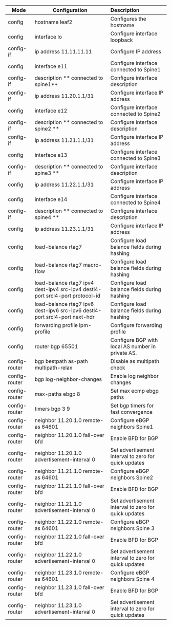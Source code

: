 

| Mode          | Configuration                                                | Description                                          |
| ------------- | ------------------------------------------------------------ | :--------------------------------------------------- |
| config        | hostname leaf2                                               | Configures the hostname                              |
| config        | interface lo                                                 | Configure interface loopback                         |
| config-if     | ip address 11.11.11.11                                       | Configure IP address                                 |
| config        | interface e11                                                | Configure interface connected  to Spine1             |
| config-if     | description ** connected to spine1**                         | Configure interface description                      |
| config-if     | ip address 11.20.1.1/31                                      | Configure interface IP address                       |
| config        | interface e12                                                | Configure interface connected to Spine2              |
| config-if     | description ** connected to spine2 **                        | Configure interface description                      |
| config-if     | ip address 11.21.1.1/31                                      | Configure interface IP address                       |
| config        | interface e13                                                | Configure interface connected to Spine3              |
| config-if     | description ** connected to spine3 **                        | Configure interface description                      |
| config        | ip address 11.22.1.1/31                                      | Configure interface IP address                       |
| config        | interface e14                                                | Configure interface connected to Spine4              |
| config-if     | description ** connected to spine4 **                        | Configure interface description                      |
| config        | ip address 11.23.1.1/31                                      | Configure interface IP address                       |
| config        | load-balance rtag7                                           | Configure load balance fields during hashing         |
| config        | load-balance rtag7 macro-flow                                | Configure load balance fields during hashing         |
| config        | load-balance rtag7 ipv4 dest-ipv4 src-ipv4 destl4-port srcl4-port protocol-id | Configure load balance fields during hashing         |
| config        | load-balance rtag7 ipv6 dest-ipv6 src-ipv6 destl4-port srcl4-port next-hdr | Configure load balance fields during hashing         |
| config        | forwarding profile lpm-profile                               | Configure  forwarding profile                        |
| config        | router bgp 65501                                             | Configure BGP with local AS number in private AS.    |
| config-router | bgp bestpath as-path multipath-relax                         | Disable as multipath check                           |
| config-router | bgp log-neighbor-changes                                     | Enable log neighbor changes                          |
| config-router | max-paths ebgp 8                                             | Set max ecmp ebgp paths                              |
| config-router | timers bgp 3 9                                               | Set bgp timers for fast convergence                  |
| config-router | neighbor 11.20.1.0 remote-as 64601                           | Configure eBGP neighbors Spine1                      |
| config-router | neighbor 11.20.1.0 fall-over bfd                             | Enable BFD for BGP                                   |
| config-router | neighbor 11.20.1.0 advertisement-interval 0                  | Set advertisement interval to zero for quick updates |
| config-router | neighbor 11.21.1.0 remote-as 64601                           | Configure eBGP neighbors Spine2                      |
| config-router | neighbor 11.21.1.0 fall-over bfd                             | Enable BFD for BGP                                   |
| config-router | neighbor 11.21.1.0 advertisement-interval 0                  | Set advertisement interval to zero for quick updates |
| config-router | neighbor 11.22.1.0 remote-as 64601                           | Configure eBGP neighbors Spine 3                     |
| config-router | neighbor 11.22.1.0 fall-over bfd                             | Enable BFD for BGP                                   |
| config-router | neighbor 11.22.1.0 advertisement-interval 0                  | Set advertisement interval to zero for quick updates |
| config-router | neighbor 11.23.1.0 remote-as 64601                           | Configure eBGP neighbors Spine 4                     |
| config-router | neighbor 11.23.1.0 fall-over bfd                             | Enable BFD for BGP                                   |
| config-router | neighbor 11.23.1.0 advertisement-interval 0                  | Set advertisement interval to zero for quick updates |